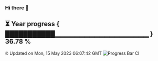 ### Hi there 👋
⏳ Year progress { ███████████▁▁▁▁▁▁▁▁▁▁▁▁▁▁▁▁▁▁▁ } 36.78 %
---
⏰ Updated on Mon, 15 May 2023 06:07:42 GMT
![Progress Bar CI](https://github.com/Moyi321/Moyi321/workflows/Progress%20Bar%20CI/badge.svg)
